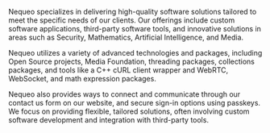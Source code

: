Nequeo specializes in delivering high-quality software solutions tailored to meet the specific needs of our clients. Our offerings include custom software applications, third-party software tools, and innovative solutions in areas such as Security, Mathematics, Artificial Intelligence, and Media. 


Nequeo utilizes a variety of advanced technologies and packages, including Open Source projects, Media Foundation, threading packages, collections packages, and tools like a C++ cURL client wrapper and WebRTC, WebSocket, and math expression packages. 


Nequeo also provides ways to connect and communicate through our contact us form on our website, and secure sign-in options using passkeys. We focus on providing flexible, tailored solutions, often involving custom software development and integration with third-party tools. 

<!--

**Here are some ideas to get you started:**

🙋‍♀️ A short introduction - what is your organization all about?
🌈 Contribution guidelines - how can the community get involved?
👩‍💻 Useful resources - where can the community find your docs? Is there anything else the community should know?
🍿 Fun facts - what does your team eat for breakfast?
🧙 Remember, you can do mighty things with the power of [Markdown](https://docs.github.com/github/writing-on-github/getting-started-with-writing-and-formatting-on-github/basic-writing-and-formatting-syntax)
-->
